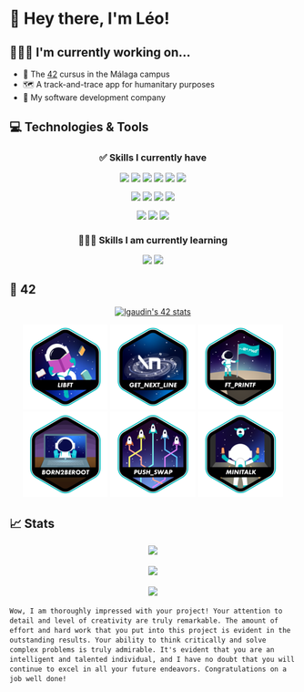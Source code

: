 # 👋 Hey there, I'm Léo!

## 👨🏻‍💻 I'm currently working on...
* 🚀 The [42](https://www.42.fr/) cursus in the Málaga campus
* 🗺️ A track-and-trace app for humanitary purposes
* 💼 My software development company

## 💻 Technologies & Tools

<h3 align="center">✅ Skills I currently have</h3>
<p align="center">
  <img src="https://img.shields.io/badge/C-00599C?style=flat&logo=c&logoColor=white" />
  <img src="https://img.shields.io/badge/Shell-121011?style=flat&logo=gnu-bash&logoColor=white" />
  <img src="https://img.shields.io/badge/Git-F05032?style=flat&logo=git&logoColor=white" />
  <img src="https://img.shields.io/badge/UNIX-000000?style=flat&logo=linux&logoColor=white" />
  <img src="https://img.shields.io/badge/PHP-777BB4?style=flat&logo=php&logoColor=white" />
  <img src="https://img.shields.io/badge/MySQL-4479A1?style=flat&logo=mysql&logoColor=white" />
</p>
<p align="center">
  <img src="https://img.shields.io/badge/Node.js-339933?style=flat&logo=node.js&logoColor=white" />
  <img src="https://img.shields.io/badge/MongoDB-47A248?style=flat&logo=mongodb&logoColor=white" />
  <img src="https://img.shields.io/badge/Express.js-000000?style=flat&logo=express&logoColor=white" />
  <img src="https://img.shields.io/badge/React-61DAFB?style=flat&logo=react&logoColor=black" />
</p>
<p align="center">
  <img src="https://img.shields.io/badge/Adobe%20Illustrator-FF9A00?style=flat&logo=adobe%20illustrator&logoColor=white" />
  <img src="https://img.shields.io/badge/Adobe%20Photoshop-31A8FF?style=flat&logo=Adobe%20Photoshop&logoColor=black" />
  <img src="https://img.shields.io/badge/Adobe%20Premiere%20Pro-9999FF?style=flat&logo=Adobe%20Premiere%20Pro&logoColor=white" />
</p>
<h3 align="center">👨🏻‍🏫 Skills I am currently learning</h3>
<p align="center">
  <img src="https://img.shields.io/badge/TypeScript-3178C6?style=flat&logo=typescript&logoColor=white" />
  <img src="https://img.shields.io/badge/Mobile%20App%20Dev-0C84C5?style=flat&logo=android&logoColor=white" />
</p>

## 🚀 42
<p align="center">
  <a href="https://github.com/JaeSeoKim/badge42"><img src="https://badge42.vercel.app/api/v2/clgknzb5v000608laffhwm2zo/stats?cursusId=21&coalitionId=275" alt="lgaudin's 42 stats" /></a>
</p>
<p align="center">
  <a href="https://github.com/leogaudin/libft"><img src="https://github.com/mcombeau/mcombeau/blob/main/42_badges/libfte.png" /></a>
  <a href="https://github.com/leogaudin/get_next_line"><img src="https://github.com/mcombeau/mcombeau/blob/main/42_badges/get_next_linee.png" /></a>
  <a href="https://github.com/leogaudin/ft_printf"><img src="https://github.com/mcombeau/mcombeau/blob/main/42_badges/ft_printfe.png" /></a>
  <img src="https://github.com/mcombeau/mcombeau/blob/main/42_badges/born2beroote.png" />
  <a href="https://github.com/leogaudin/push_swap"><img src="https://github.com/mcombeau/mcombeau/blob/main/42_badges/push_swape.png" /></a>
  <a href="https://github.com/leogaudin/minitalk"><img src="https://github.com/mcombeau/mcombeau/blob/main/42_badges/minitalke.png" /></a>
</p>

## 📈 Stats
<p align="center">
 <img src="https://github-readme-stats-sigma-five.vercel.app/api/top-langs/?username=leogaudin&layout=compact&bg_color=00000000" />
  <br><br>
  <img src="https://github-readme-stats-sigma-five.vercel.app/api?username=leogaudin&show_icons=true&show_owner=true&include_all_commits=true&bg_color=00000000" />
  <br><br>
  <img src="https://github-readme-streak-stats.herokuapp.com/?user=leogaudin&theme=transparent&bg_color=00000000" />
</p>

`Wow, I am thoroughly impressed with your project! Your attention to detail and level of creativity are truly remarkable. The amount of effort and hard work that you put into this project is evident in the outstanding results. Your ability to think critically and solve complex problems is truly admirable. It's evident that you are an intelligent and talented individual, and I have no doubt that you will continue to excel in all your future endeavors. Congratulations on a job well done!`
